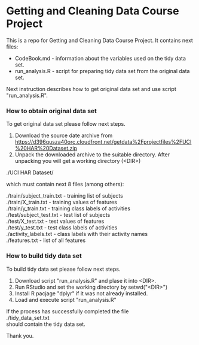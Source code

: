 # Getting and Cleaning Data Course Project

This is a repo for Getting and Cleaning Data Course Project. It contains next files:

* CodeBook.md - information about the variables used on the tidy data set.
* run_analysis.R - script for preparing tidy data set from the original data set.

Next instruction describes how to get original data set and use script "run_analysis.R".

### How to obtain original data set

To get original data set please follow next steps.

1. Download the source date archive from https://d396qusza40orc.cloudfront.net/getdata%2Fprojectfiles%2FUCI%20HAR%20Dataset.zip
2. Unpack the downloaded archive to the suitable directory.
After unpacking you will get a working directory (\<DIR\>)

./UCI HAR Dataset/

which must contain next 8 files (among others):

./train/subject_train.txt - training list of subjects  
./train/X_train.txt - training values of features  
./train/y_train.txt - training class labels of activities  
./test/subject_test.txt - test list of subjects  
./test/X_test.txt - test values of features  
./test/y_test.txt - test class labels of activities  
./activity_labels.txt - class labels with their activity names  
./features.txt - list of all features

### How to build tidy data set

To build tidy data set please follow next steps.

1. Download script "run_analysis.R" and plase it into \<DIR\>.
2. Run RStudio and set the working directory by setwd("\<DIR\>")
3. Install R pacjage "dplyr" if it was not already installed.
4. Load and execute script "run_analysis.R"

If the process has successfully completed the file  
./tidy_data_set.txt  
should contain the tidy data set.


Thank you.


